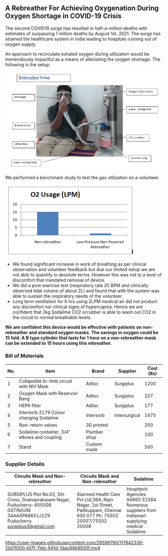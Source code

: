 ## A Rebreather For Achieving Oxygenation During Oxygen Shortage in COVID-19 Crisis

The second COVID19  surge has resulted in half-a-million deaths with estimates of surpassing 1 million deaths by August 1st, 2021. The surge has strained the healthcare system in India leading to hospitals running out of oxygen supply. 

An approach to recirculate exhaled oxygen during utilization would be tremendously impactful as a means of alleviating the oxygen shortage. The following is the setup:


![Setup](img/setup.png)

We performed a benchmark study to test the gas utilization on a volunteer. 

![File](img/file.png)

- We found significant increase in work of breathing as per clinical observation and volunteer feedback but due our limited setup we are not able to quantify in absolute terms. However this was not to a level of discomfort that mandated removal of device.
- We did a post exercise test (respiratory rate 25 BPM and clinically observed tidal volume of about 2L) and found that with the system was able to sustain the respiratory needs of the volunteer.
- Long term ventilation for 6 hrs using 2LPM medical air did not product any discomfort nor clinical signs of hypercapnia. Hence we are confident that 2kg Sodalime CO2 scrubber is able to wash out CO2 in the circuit to normal breathable levels.

**We are confident this device would be effective with patients on non-rebreather and standard oxygen masks. The savings in oxygen could be 15 fold.  A B type cylinder that lasts for 1 hour on a non-rebreather mask can be extended to 15 hours using this rebreather.**

### Bill of Materials

No. | Item | Brand | Supplier | Cost (Rs)
----|----- | ------| ---------| ----
1	| Collapsible bi-limb circuit with NIV Mask | Adlisc | Surgiplus | 1200
2|Oxygen Mask with Reservoir Bang|Adlisc|Surgiplus|107
3|HEPA filter|Adlisc|Surgiplus|177
4|Intersorb 2179 Colour changing Sodalime|Intersorb|Intersurgical|1475
5|Non-return valves|3D printed||200
6|Sodalime container, 3/4" elbows and coupling|Plumber shop||100
7|Stand|Custom made||500

### Supplier Details
Circuits Mask and Non-rebreather | Circuits Mask and Non-rebreather |	Sodalime
----|----- | ------
SURGIPLUS Plot No:02, 5th Cross, Gnanaprakasam Nagar, Puducherry-605008 GSTIN/UIN: 34AAXPA8651J1Z9 Puducherry surgiplus3@gmail.com | Starmed Health Care Pvt Ltd,36A, Rajiv Nagar, 1st Street, Pallikuppam, Chennai 600 077 Ph: 75502 20007/75502 20008 | Hospitech Agencies 94860 31584 Numerous suppliers from Indiamart supplying medical Sodalime


https://user-images.githubusercontent.com/26599790/117642339-12d76100-b17f-11eb-941d-1dac84b9935f.mp4

